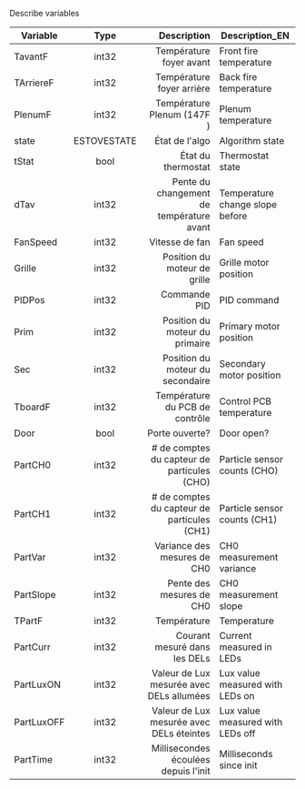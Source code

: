Describe variables


|Variable 		|Type		|Description							|Description_EN	|
| ------------- |:--------:	| ------------------------------------:|---------------|
|TavantF		|int32		|Température foyer avant				|Front fire temperature|
|TArriereF		|int32		|Température foyer arrière				|Back fire temperature|
|PlenumF		|int32		|Température Plenum (147F )			|Plenum temperature|
|state			|ESTOVESTATE|État de l'algo						|Algorithm state|
|tStat 			|bool		|État du thermostat					|Thermostat state|
|dTav			|int32		|Pente du changement de température avant|Temperature change slope before|
|FanSpeed		|int32		|Vitesse de fan						|Fan speed|
|Grille			|int32		|Position du moteur de grille			|Grille motor position|
|PIDPos			|int32		|Commande PID							|PID command|
|Prim			|int32		|Position du moteur du primaire		|Primary motor position|
|Sec			|int32		|Position du moteur du secondaire		|Secondary motor position|
|TboardF		|int32		|Température du PCB de contrôle		|Control PCB temperature|
|Door			|bool		|Porte ouverte?						|Door open?|
|PartCH0		|int32		|# de comptes du capteur de particules (CHO)|Particle sensor counts (CHO)|
|PartCH1		|int32		|# de comptes du capteur de particules (CH1)|Particle sensor counts (CH1)|
|PartVar		|int32		|Variance des mesures de CH0			|CH0 measurement variance|
|PartSlope		|int32		|Pente des mesures de CH0				|CH0 measurement slope|
|TPartF			|int32		|Température							|Temperature|
|PartCurr		|int32		|Courant mesuré dans les DELs			|Current measured in LEDs|
|PartLuxON		|int32		|Valeur de Lux mesurée avec DELs allumées|Lux value measured with LEDs on|
|PartLuxOFF		|int32		|Valeur de Lux mesurée avec DELs éteintes|Lux value measured with LEDs off|
|PartTime		|int32		|Millisecondes écoulées depuis l'init	|Milliseconds since init|